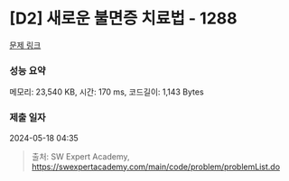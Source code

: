 # [D2] 새로운 불면증 치료법 - 1288 

[문제 링크](https://swexpertacademy.com/main/code/problem/problemDetail.do?contestProbId=AV18_yw6I9MCFAZN) 

### 성능 요약

메모리: 23,540 KB, 시간: 170 ms, 코드길이: 1,143 Bytes

### 제출 일자

2024-05-18 04:35



> 출처: SW Expert Academy, https://swexpertacademy.com/main/code/problem/problemList.do